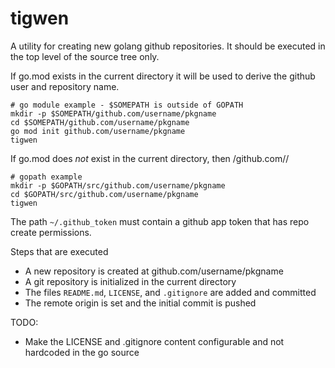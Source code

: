 # tigwen

A utility for creating new golang github repositories. It should be executed in the top level of the source tree only.

If go.mod exists in the current directory it will be used to derive the github user and repository name.
```
# go module example - $SOMEPATH is outside of GOPATH
mkdir -p $SOMEPATH/github.com/username/pkgname
cd $SOMEPATH/github.com/username/pkgname
go mod init github.com/username/pkgname
tigwen
```

If go.mod does *not* exist in the current directory, then <somdir>/github.com/<user>/<repo>
```
# gopath example
mkdir -p $GOPATH/src/github.com/username/pkgname
cd $GOPATH/src/github.com/username/pkgname
tigwen
```
 
The path `~/.github_token` must contain a github app token that has repo create permissions.

Steps that are executed

* A new repository is created at github.com/username/pkgname
* A git repository is initialized in the current directory
* The files `README.md`, `LICENSE`, and `.gitignore` are added and committed
* The remote origin is set and the initial commit is pushed

TODO:

* Make the LICENSE and .gitignore content configurable and not hardcoded in the go source


